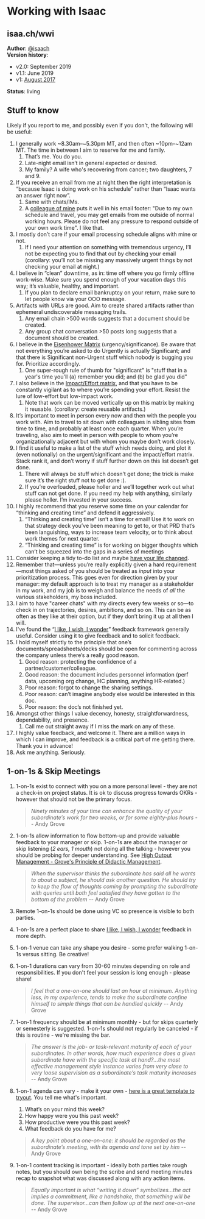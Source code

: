 # Working with Isaac

## isaa.ch/wwi

**Author**: [@isaach](https://twitter.com/isaach) \
**Version history**:
* v2.0: September 2019
* v1.1:	June 2019
* v1: 	[August 2017](https://docs.google.com/document/d/1r8-l3Chsp-4Z6w0BPGSlDNkR3Tkqbcud52ESm6PE61Y/)

**Status**: living 

## Stuff to know

Likely if you report to me, and possibly even if you don't, the following will be useful:

1. I generally work ~8.30am–~5.30pm MT, and then often ~10pm–~12am MT. The time in between I aim to reserve for me and family.
    1. That’s me. You do you.
    1. Late-night email isn’t in general expected or desired.
    1. My family? A wife who's recovering from cancer; two daughters, 7 and 9.
1. If you receive an email from me at night then the right interpretation is “because Isaac is doing work on his schedule” rather than “Isaac wants an answer right now”.
    1. Same with chats/IMs.
    1. A [colleague of mine](https://twitter.com/Duncanma) puts it well in his email footer: "Due to my own schedule and travel, you may get emails from me outside of normal working hours. Please do not feel any pressure to respond outside of your own work time". I like that.
1. I mostly don’t care if your email processing schedule aligns with mine or not.
    1. If I need your attention on something with tremendous urgency, I’ll not be expecting you to find that out by checking your email (corollary: you’ll not be missing any massively urgent things by not checking your email at night.)
1. I believe in “clean” downtime, as in: time off where you go firmly offline work-wise. Make sure you spend enough of your vacation days this way; it’s valuable, healthy, and important.
    1. If you plan to declare email bankruptcy on your return, make sure to let people know via your OOO message.
1. Artifacts with URLs are good. Aim to create shared artifacts rather than ephemeral undiscoverable messaging trails.
    1. Any email chain >500 words suggests that a document should be created.
    1. Any group chat conversation >50 posts long suggests that a document should be created.
1. I believe in the [Eisenhower Matrix](http://www.eisenhower.me/eisenhower-matrix/) (urgency/significance). Be aware that not everything you’re asked to do Urgently is actually Significant; and that there is Significant non-Urgent stuff which nobody is bugging you for. Prioritize accordingly.
    1. One super-rough rule of thumb for "significant" is "stuff that in a year's time you'll (a) remember you did; and (b) be glad you did"
1. I also believe in the [Impact/Effort matrix](https://hunterwalk.com/2016/06/18/the-best-startups-resists-snacks-im-not-talking-about-food/), and that you have to be constantly vigilant as to where you’re spending your effort. Resist the lure of low-effort but low-impact work.
    1. Note that work can be moved vertically up on this matrix by making it reusable. (corollary: create reusable artifacts.)
1. It’s important to meet in person every now and then with the people you work with. Aim to travel to sit down with colleagues in sibling sites from time to time, and probably at least once each quarter. When you’re traveling, also aim to meet in person with people to whom you’re organizationally adjacent but with whom you maybe don’t work closely.
1. I find it useful to make a list of the stuff which needs doing, and plot it (even notionally) on the urgent/significant and the impact/effort matrix. Stack rank it, and don’t worry if stuff further down on this list doesn’t get done.
    1. There will always be stuff which doesn’t get done; the trick is make sure it’s the right stuff not to get done :).
    1. If you’re overloaded, please holler and we’ll together work out what stuff can not get done. If you need my help with anything, similarly please holler. I’m invested in your success.
1. I highly recommend that you reserve some time on your calendar for “thinking and creating time” and defend it aggressively.
    1. “Thinking and creating time” isn’t a time for email! Use it to work on that strategy deck you’ve been meaning to get to, or that PRD that’s been languishing, ways to increase team velocity, or to think about work themes for next quarter.
    1. “Thinking and creating time” is for working on bigger thoughts which can’t be squeezed into the gaps in a series of meetings
1. Consider keeping a tidy to-do list and maybe [have your life changed](https://twitter.com/isaach/status/897479250646794242).
1. Remember that—unless you’re really explicitly given a hard requirement—most things asked of you should be treated as _input_ into your prioritization process. This goes even for direction given by your manager: my default approach is to treat my manager as a stakeholder in my work, and my job is to weigh and balance the needs of _all_ the various stakeholders, my boss included.
1. I aim to have "career chats" with my directs every few weeks or so—to check in on trajectories, desires, ambitions, and so on. This can be as often as they like at their option, but if they don’t bring it up at all then I will.
1. I've found the “[I like, I wish, I wonder][1]” feedback framework generally useful. Consider using it to give feedback and to solicit feedback.
1. I hold myself strictly to the principle that one’s documents/spreadsheets/decks should be open for commenting across the company unless there’s a really good reason.
    1. Good reason: protecting the confidence of a partner/customer/colleague.
    1. Good reason: the document includes personnel information (perf data, upcoming org change, HC planning, anything HR-related.)
    1. Poor reason: forgot to change the sharing settings.
    1. Poor reason: can’t imagine anybody else would be interested in this doc.
    1. Poor reason: the doc’s not finished yet.
1. Amongst other things I value decency, honesty, straightforwardness, dependability, and presence.
    1. Call me out straight away if I miss the mark on any of these.
1. I highly value feedback, and welcome it. There are a million ways in which I can improve, and feedback is a critical part of me getting there. Thank you in advance!
1. Ask me anything. Seriously.

##  1-on-1s & Skip Meetings

1. 1-on-1s exist to connect with you on a more personal level - they are not a check-in on project status. It is ok to discuss progress towards OKRs - however that should not be the primary focus.

    > *Ninety minutes of your time can enhance the quality of your subordinate’s work for two weeks, or for some eighty-plus hours* -- Andy Grove

1. 1-on-1s allow information to flow bottom-up and provide valuable feedback to your manager or skip. 1-on-1s are about the manager or skip listening (*2 ears, 1 mouth*) not doing all the talking - however you should be probing for deeper understanding. See [High Output Management - Grove's Principle of Didactic Management](https://getlighthouse.com/blog/high-output-management/).

    > *When the supervisor thinks the subordinate has said all he wants to about a subject, he should ask another question. He should try to keep the flow of thoughts coming by prompting the subordinate with queries until both feel satisfied they have gotten to the bottom of the problem*  -- Andy Grove

1. Remote 1-on-1s should be done using VC so presence is visible to both parties.
1. 1-on-1s are a perfect place to share [I like, I wish, I wonder][1] feedback in more depth.
1. 1-on-1 venue can take any shape you desire - some prefer walking 1-on-1s versus sitting. Be creative!
1. 1-on-1 durations can vary from 30-60 minutes depending on role and responsibilities. If you don't feel your session is long enough - please share!

    > *I feel that a one-on-one should last an hour at minimum. Anything less, in my experience, tends to make the subordinate confine himself to simple things that can be handled quickly*  -- Andy Grove

1. 1-on-1 frequency should be at minimum monthly - but for skips quarterly or semesterly is suggested. 1-on-1s should not regularly be canceled - if this is routine - we're missing the bar. 

    > *The answer is the job- or task-relevant maturity of each of your subordinates. In other words, how much experience does a given subordinate have with the specific task at hand?…the most effective management style instance varies from very close to very loose supervision as a subordinate’s task maturity increases* -- Andy Grove

1. 1-on-1 agenda can vary - make it your own - [here is a great template to tryout](/media/1-on-1-Meeting-Agenda.pdf). You tell me what's important. 
    1. What’s on your mind this week?
    1. How happy were you this past week?
    1. How productive were you this past week?
    1. What feedback do you have for me?

    > *A key point about a one-on-one: it should be regarded as the subordinate’s meeting, with its agenda and tone set by him* -- Andy Grove

1. 1-on-1 content tracking is important - ideally both parties take rough notes, but you should own being the scribe and send meeting minutes recap to snapshot what was discussed along with any action items. 

    > *Equally important is what “writing it down” symbolizes…the act implies a commitment, like a handshake, that something will be done. The supervisor…can then follow up at the next one-on-one* -- Andy Grove


[1]: https://www.linkedin.com/pulse/20131017224857-6488620-i-like-i-wish-i-wonder